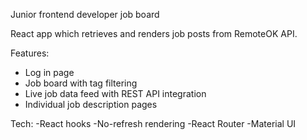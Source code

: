 Junior frontend developer job board

React app which retrieves and renders job posts from RemoteOK API.

Features:
- Log in page
- Job board with tag filtering
- Live job data feed with REST API integration
- Individual job description pages 


Tech:
-React hooks
-No-refresh rendering
-React Router
-Material UI

